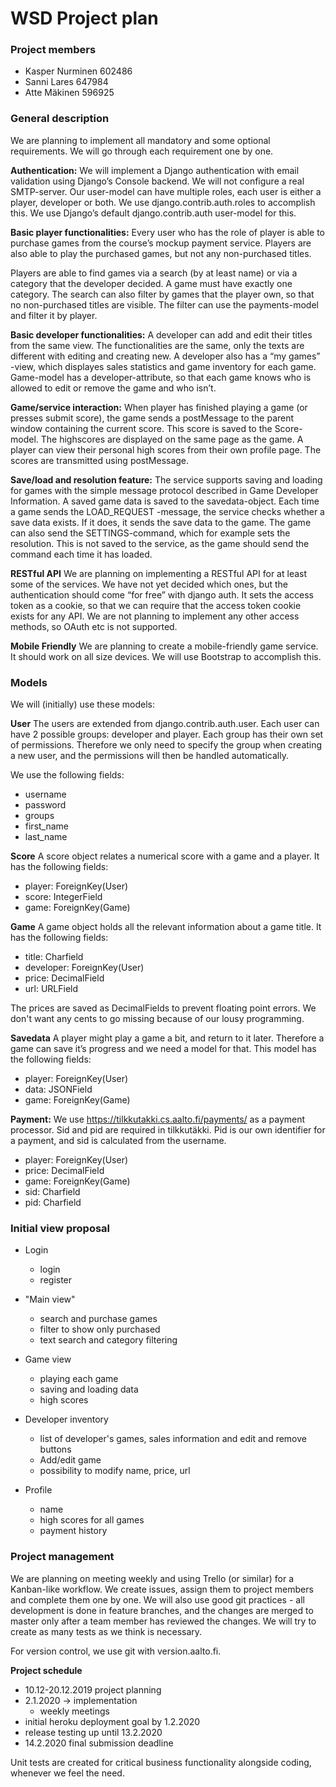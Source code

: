 # WSD Project plan
### Project members
* Kasper Nurminen 602486
* Sanni Lares 647984
* Atte Mäkinen 596925
### General description
We are planning to implement all mandatory and some optional requirements. We will go through each requirement one by one.
 
__Authentication:__
We will implement a Django authentication with email validation using Django’s Console backend. We will not configure a real SMTP-server. Our user-model can have multiple roles, each user is either a player, developer or both. We use django.contrib.auth.roles to accomplish this. We use Django’s default django.contrib.auth user-model for this.
 
__Basic player functionalities:__
Every user who has the role of player is able to purchase games from the course’s mockup payment service. Players are also able to play the purchased games, but not any non-purchased titles. 
 
Players are able to find games via a search (by at least name) or via a category that the developer decided. A game must have exactly one category. The search can also filter by games that the player own, so that no non-purchased titles are visible. The filter can use the payments-model and filter it by player. 
 
__Basic developer functionalities:__
A developer can add and edit their titles from the same view. The functionalities are the same, only the texts are different with editing and creating new. A developer also has a “my games” -view, which displayes sales statistics and game inventory for each game. Game-model has a developer-attribute, so that each game knows who is allowed to edit or remove the game and who isn’t.
 
__Game/service interaction:__
When player has finished playing a game (or presses submit score), the game sends a postMessage to the parent window containing the current score. This score is saved to the Score-model. The highscores are displayed on the same page as the game. A player can view their personal high scores from their own profile page. The scores are transmitted using postMessage.
  
__Save/load and resolution feature:__
The service supports saving and loading for games with the simple message protocol described in Game Developer Information. A saved game data is saved to the savedata-object. Each time a game sends the LOAD_REQUEST -message, the service checks whether a save data exists. If it does, it sends the save data to the game. The game can also send the SETTINGS-command, which for example sets the resolution. This is not saved to the service, as the game should send the command each time it has loaded.
 
__RESTful API__
We are planning on implementing a RESTful API for at least some of the services. We have not yet decided which ones, but the authentication should come “for free” with django auth. It sets the access token as a cookie, so that we can require that the access token cookie exists for any API. We are not planning to implement any other access methods, so OAuth etc is not supported.
 
__Mobile Friendly__
We are planning to create a mobile-friendly game service. It should work on all size devices. We will use Bootstrap to accomplish this.
 
 
### Models
We will (initially) use these models:

__User__
The users are extended from django.contrib.auth.user. Each user can have 2 possible groups: developer and player. Each group has their own set of permissions. Therefore we only need to specify the group when creating a new user, and the permissions will then be handled automatically.

We use the following fields:
* username
* password
* groups
* first_name
* last_name

__Score__
A score object relates a numerical score with a game and a player. It has the following fields:

* player:  ForeignKey(User)
* score:  IntegerField
* game:  ForeignKey(Game)

__Game__
A game object holds all the relevant information about a game title.
It has the following fields:
* title: Charfield
* developer: ForeignKey(User)
* price:  DecimalField 
* url: URLField

The prices are saved as DecimalFields to prevent floating point errors. We don't want any cents to go missing because of our lousy programming.

__Savedata__
A player might play a game a bit, and return to it later. Therefore a game can save it’s progress and we need a model for that. This model has the following fields:
* player:  ForeignKey(User)
* data:  JSONField
* game:  ForeignKey(Game)

__Payment:__
We use https://tilkkutakki.cs.aalto.fi/payments/ as a payment processor. Sid and pid are required in tilkkutäkki. Pid is our own identifier for a payment, and sid is calculated from the username.

* player:  ForeignKey(User)
* price:  DecimalField
* game:  ForeignKey(Game)
* sid: Charfield
* pid: Charfield

### Initial view proposal

* Login   
    *  login
    *  register

* "Main view"
    *  search and purchase games
    * filter to show only purchased
    * text search and category filtering

* Game view 
    * playing each game
    * saving and loading data
    * high scores

* Developer inventory
    * list of developer's games, sales information and edit and remove buttons
    * Add/edit game
    * possibility to modify name, price, url
	
* Profile
    * name
    * high scores for all games
    * payment history


### Project management

We are planning on meeting weekly and using Trello (or similar) for a Kanban-like workflow. We create issues, assign them to project members and complete them one by one. We will also use good git practices - all development is done in feature branches, and the changes are merged to master only after a team member has reviewed the changes. We will try to create as many tests as we think is necessary.
 
For version control, we use git with version.aalto.fi. 


__Project schedule__

* 10.12-20.12.2019 project planning
* 2.1.2020 ->  implementation
	*  weekly meetings
* initial heroku deployment goal by 1.2.2020
* release testing up until 13.2.2020
* 14.2.2020 final submission deadline

Unit tests are created for critical business functionality alongside coding, whenever we feel the need.





